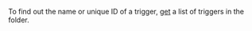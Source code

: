 To find out the name or unique ID of a trigger, [get](../../functions/operations/trigger/trigger-list.md#trigger-list) a list of triggers in the folder.
